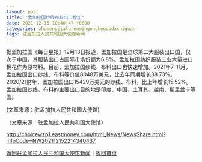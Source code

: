 ```yaml
---
layout: post
title: "孟加拉国纱线布料出口增加"
date: 2021-12-15 10:40:47 +0800
categories: zhumengjialarenmingongheguodashiguan
tags: 驻孟加拉人民共和国大使馆新闻
---
```

<p>据孟加拉国《每日星报》12月13日报道，孟加拉国是全球第二大服装出口国，仅次于中国，其服装出口占国际市场份额为6.8%。孟加拉国纺织服装工业大量进口棉花作为原材料。目前，孟加拉国纱线、布料出口也快速增加。2021年7-11月，孟加拉国出口纱线、布料等价值8048万美元，比去年同期增长38.73%。2020/21财年，孟加拉国出口15429万美元的纱线、布料，比上年增长15.52%。孟加拉国纱线、布料的主要出口目的地是印度、中国、土耳其、越南、斯里兰卡等国。</p>
 <p>(文章来源：驻孟加拉人民共和国大使馆)</p><p class="em_media">（文章来源：驻孟加拉人民共和国大使馆）</p>

<http://choicewzp1.eastmoney.com/html_News/NewsShare.html?infoCode=NW202112152214340437>

[返回驻孟加拉人民共和国大使馆新闻](//finews.withounder.com/category/zhumengjialarenmingongheguodashiguan.html)｜[返回首页](//finews.withounder.com/)